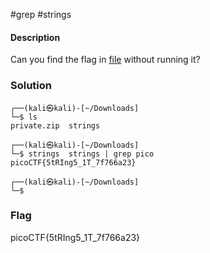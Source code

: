 #grep #strings 
#### Description

Can you find the flag in [file](https://jupiter.challenges.picoctf.org/static/fae9ac5267cd6e44124e559b901df177/strings) without running it?

### Solution
```shell                                 
┌──(kali㉿kali)-[~/Downloads]
└─$ ls
private.zip  strings
                                                                                                                                 
┌──(kali㉿kali)-[~/Downloads]
└─$ strings  strings | grep pico
picoCTF{5tRIng5_1T_7f766a23}
                                                                                                                                 
┌──(kali㉿kali)-[~/Downloads]
└─$ 
```

### Flag
picoCTF{5tRIng5_1T_7f766a23}